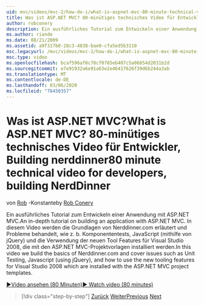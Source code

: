 ```yaml
---
uid: mvc/videos/mvc-2/how-do-i/what-is-aspnet-mvc-80-minute-technical-video-for-developers-building-nerddinner
title: Was ist ASP.NET MVC? 80-minütiges technisches Video für Entwickler, Building nerddinner | Microsoft-Dokumentation
author: robconery
description: Ein ausführliches Tutorial zum Entwickeln einer Anwendung mit ASP.NET MVC. In diesem Video werden die Grundlagen von Nerddinner.com erstellt und Probleme behandelt, wie z. b. Komponententests,...
ms.author: riande
ms.date: 08/21/2009
ms.assetid: a9f317b0-28c3-4838-bae0-cfa5ed5b3110
msc.legacyurl: /mvc/videos/mvc-2/how-do-i/what-is-aspnet-mvc-80-minute-technical-video-for-developers-building-nerddinner
msc.type: video
ms.openlocfilehash: bcaf596af8c78cf0765eb407c5a06854d2031b2d
ms.sourcegitcommit: e7e91932a6e91a63e2e46417626f39d6b244a3ab
ms.translationtype: MT
ms.contentlocale: de-DE
ms.lasthandoff: 03/06/2020
ms.locfileid: "78450357"
---
```

# <a name="what-is-aspnet-mvc-80-minute-technical-video-for-developers-building-nerddinner"></a><span data-ttu-id="b0f3e-105">Was ist ASP.NET MVC?</span><span class="sxs-lookup"><span data-stu-id="b0f3e-105">What is ASP.NET MVC?</span></span> <span data-ttu-id="b0f3e-106">80-minütiges technisches Video für Entwickler, Building nerddinner</span><span class="sxs-lookup"><span data-stu-id="b0f3e-106">80 minute technical video for developers, building NerdDinner</span></span>

<span data-ttu-id="b0f3e-107">von [Rob](https://github.com/robconery) -Konstante</span><span class="sxs-lookup"><span data-stu-id="b0f3e-107">by [Rob Conery](https://github.com/robconery)</span></span>

<span data-ttu-id="b0f3e-108">Ein ausführliches Tutorial zum Entwickeln einer Anwendung mit ASP.NET MVC.</span><span class="sxs-lookup"><span data-stu-id="b0f3e-108">An in-depth tutorial on building an application with ASP.NET MVC.</span></span> <span data-ttu-id="b0f3e-109">In diesem Video werden die Grundlagen von Nerddinner.com erläutert und Probleme behandelt, wie z. b. Komponententests, JavaScript (mithilfe von jQuery) und die Verwendung der neuen Tool Features für Visual Studio 2008, die mit den ASP.NET MVC-Projektvorlagen installiert werden.</span><span class="sxs-lookup"><span data-stu-id="b0f3e-109">In this video we build the basics of Nerddinner.com and cover issues such as Unit Testing, Javascript (using jQuery), and how to use the new tooling features for Visual Studio 2008 which are installed with the ASP.NET MVC project templates.</span></span>

[<span data-ttu-id="b0f3e-110">&#9654;Video ansehen (80 Minuten)</span><span class="sxs-lookup"><span data-stu-id="b0f3e-110">&#9654; Watch video (80 minutes)</span></span>](https://channel9.msdn.com/Blogs/ASP-NET-Site-Videos/what-is-aspnet-mvc-80-minute-technical-video-for-developers-building-nerddinner)

> [!div class="step-by-step"]
> <span data-ttu-id="b0f3e-111">[Zurück](displaying-a-table-of-database-data.md)
> [Weiter](why-aspnet-mvc-3-minute-overview-video-for-decision-makers.md)</span><span class="sxs-lookup"><span data-stu-id="b0f3e-111">[Previous](displaying-a-table-of-database-data.md)
[Next](why-aspnet-mvc-3-minute-overview-video-for-decision-makers.md)</span></span>
